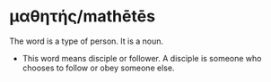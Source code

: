 # μαθητής/mathētēs 
The word is a type of person. It is a noun. 

* This word means disciple or follower. A disciple is someone who chooses to follow or obey someone else. 
